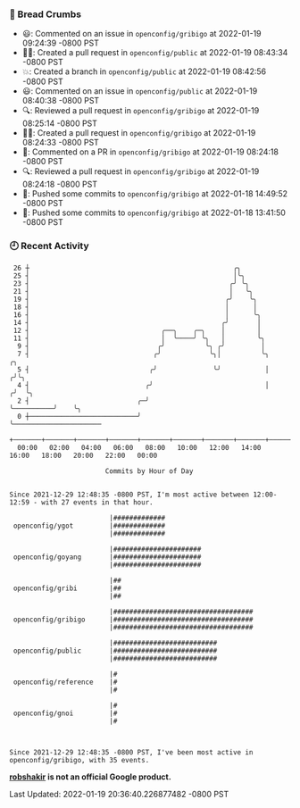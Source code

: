 ### 🍞 Bread Crumbs

 * 😃: Commented on an issue in `openconfig/gribigo` at 2022-01-19 09:24:39 -0800 PST
 * ✍🏼: Created a pull request in `openconfig/public` at 2022-01-19 08:43:34 -0800 PST
 * 💥: Created a branch in `openconfig/public` at 2022-01-19 08:42:56 -0800 PST
 * 😃: Commented on an issue in `openconfig/public` at 2022-01-19 08:40:38 -0800 PST
 * 🔍: Reviewed a pull request in  `openconfig/gribigo` at 2022-01-19 08:25:14 -0800 PST
 * ✍🏼: Created a pull request in `openconfig/gribigo` at 2022-01-19 08:24:33 -0800 PST
 * 💬: Commented on a PR in  `openconfig/gribigo` at 2022-01-19 08:24:18 -0800 PST
 * 🔍: Reviewed a pull request in  `openconfig/gribigo` at 2022-01-19 08:24:18 -0800 PST
 * 🚢: Pushed some commits to `openconfig/gribigo` at 2022-01-18 14:49:52 -0800 PST
 * 🚢: Pushed some commits to `openconfig/gribigo` at 2022-01-18 13:41:50 -0800 PST

### 🕘 Recent Activity
```
 26 ┼                                                   ╭╮
 25 ┤                                                   │╰╮
 23 ┤                                                  ╭╯ ╰╮
 21 ┤                                                  │   ╰╮
 19 ┤                                                 ╭╯    ╰╮
 18 ┤                                                 │      │
 16 ┤                                                 │      ╰╮
 14 ┤                                                ╭╯       │
 12 ┤                                 ╭──╮    ╭─╮    │        │
 11 ┤                                 │  ╰────╯ ╰╮   │        ╰╮
  9 ┤                                ╭╯          ╰╮ ╭╯         │
  7 ┤                               ╭╯            ╰╮│          ╰╮            ╭╮
  5 ┤                              ╭╯              ╰╯           │           ╭╯╰╮
  4 ┤                             ╭╯                            │          ╭╯  ╰╮
  2 ┤                           ╭─╯                             ╰──────────╯    ╰╮
  0 ┼───────────────────────────╯                                                ╰──────────────────────
    +───────+───────+───────+───────+───────+───────+───────+───────+───────+───────+───────+───────+────
  00:00   02:00   04:00   06:00   08:00   10:00   12:00   14:00   16:00   18:00   20:00   22:00   00:00   

						Commits by Hour of Day


Since 2021-12-29 12:48:35 -0800 PST, I'm most active between 12:00-12:59 - with 27 events in that hour.

```



```
                         |#############
 openconfig/ygot         |#############
                         |#############

                         |######################
 openconfig/goyang       |######################
                         |######################

                         |##
 openconfig/gribi        |##
                         |##

                         |###################################
 openconfig/gribigo      |###################################
                         |###################################

                         |##########################
 openconfig/public       |##########################
                         |##########################

                         |#
 openconfig/reference    |#
                         |#

                         |#
 openconfig/gnoi         |#
                         |#



Since 2021-12-29 12:48:35 -0800 PST, I've been most active in openconfig/gribigo, with 35 events.

```
**[robshakir](mailto:robjs@google.com) is not an official Google product.**  


Last Updated: 2022-01-19 20:36:40.226877482 -0800 PST
